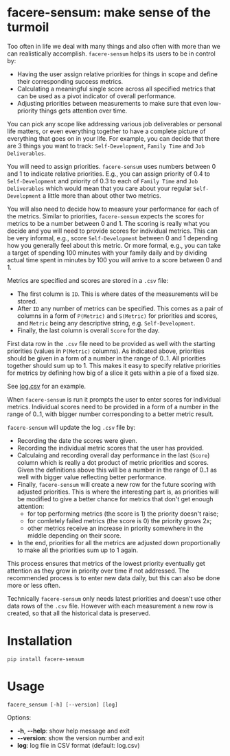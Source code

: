 # facere-sensum: make sense of the turmoil

Too often in life we deal with many things and also often with more than we can realistically accomplish. `facere-sensum` helps its users to be in control by:
* Having the user assign relative priorities for things in scope and define their corresponding success metrics.
* Calculating a meaningful single score across all specified metrics that can be used as a pivot indicator of overall performance.
* Adjusting priorities between measurements to make sure that even low-priority things gets attention over time.

You can pick any scope like addressing various job deliverables or personal life matters, or even everything together to have a complete picture of everything that goes on in your life. For example, you can decide that there are 3 things you want to track: `Self-Development`, `Family Time` and `Job Deliverables`.

You will need to assign priorities. `facere-sensum` uses numbers between 0 and 1 to indicate relative priorities. E.g., you can assign priority of 0.4 to `Self-Development` and priority of 0.3 to each of `Family Time` and `Job Deliverables` which would mean that you care about your regular `Self-Development` a little more than about other two metrics.

You will also need to decide how to measure your performance for each of the metrics. Similar to priorities, `facere-sensum` expects the scores for metrics to be a number between 0 and 1. The scoring is really what you decide and you will need to provide scores for individual metrics. This can be very informal, e.g., score `Self-Development` between 0 and 1 depending how you generally feel about this metric. Or more formal, e.g., you can take a target of spending 100 minutes with your family daily and by dividing actual time spent in minutes by 100 you will arrive to a score between 0 and 1.

Metrics are specified and scores are stored in a `.csv` file:
* The first column is `ID`. This is where dates of the measurements will be stored.
* After `ID` any number of metrics can be specified. This comes as a pair of columns in a form of `P(Metric)` and `S(Metric)` for priorities and scores, and `Metric` being any descriptive string, e.g. `Self-Development`.
* Finally, the last column is overall `Score` for the day.

First data row in the `.csv` file need to be provided as well with the starting priorities (values in `P(Metric)` columns). As indicated above, priorities should be given in a form of a number in the range of 0..1. All priorities together should sum up to 1. This makes it easy to specify relative priorities for metrics by defining how big of a slice it gets within a pie of a fixed size.

See [log.csv](log.csv) for an example.

When `facere-sensum` is run it prompts the user to enter scores for individual metrics. Individual scores need to be provided in a form of a number in the range of 0..1, with bigger number corresponding to a better metric result.

`facere-sensum` will update the log `.csv` file by:
* Recording the date the scores were given.
* Recording the individual metric scores that the user has provided.
* Calculaing and recording overall day performance in the last (`Score`) column which is really a dot product of metric priorities and scores. Given the definitions above this will be a number in the range of 0..1 as well with bigger value reflecting better performance.
* Finally, `facere-sensum` will create a new row for the future scoring with adjusted priorities. This is where the interesting part is, as priorities will be modified to give a better chance for metrics that don't get enough attention:
  * for top performing metrics (the score is 1) the priority doesn't raise;
  * for comletely failed metrics (the score is 0) the priority grows 2x;
  * other metrics receive an increase in priority somewhere in the middle depending on their score.
* In the end, priorities for all the metrics are adjusted down proportionally to make all the priorities sum up to 1 again.

This process ensures that metrics of the lowest priority eventually get attention as they grow in priority over time if not addressed. The recommended process is to enter new data daily, but this can also be done more or less often.

Technically `facere-sensum` only needs latest priorities and doesn't use other data rows of the `.csv` file. However with each measurement a new row is created, so that all the historical data is preserved.

# Installation

    pip install facere-sensum

# Usage

    facere_sensum [-h] [--version] [log]

Options:
*  **-h**, **--help**: show help message and exit
*  **--version**:      show the version number and exit
*  **log**:            log file in CSV format (default: log.csv)
